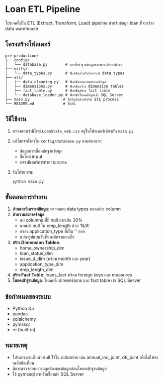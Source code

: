 # Loan ETL Pipeline

โปรเจคนี้เป็น ETL (Extract, Transform, Load) pipeline สำหรับข้อมูล loan ที่จะสร้าง data warehouse 

## โครงสร้างโฟลเดอร์

```
pre-production/
├── config/
│   └── database.py        # การตั้งค่าฐานข้อมูลและพารามิเตอร์ต่างๆ
├── utils/
│   └── data_types.py      # ฟังก์ชันสำหรับวิเคราะห์ data types
├── etl/
│   ├── data_cleaning.py   # ฟังก์ชันทำความสะอาดข้อมูล
│   ├── dimensions.py      # ฟังก์ชันสร้าง dimension tables
│   ├── fact_table.py      # ฟังก์ชันสร้าง fact table
│   └── database_loader.py # ฟังก์ชันโหลดข้อมูลเข้า SQL Server
├── main.py               # ไฟล์หลักสำหรับรัน ETL process
└── README.md             # ไฟล์นี้

```

## วิธีใช้งาน

1. ตรวจสอบว่ามีไฟล์ `LoanStats_web.csv` อยู่ในโฟลเดอร์เดียวกับ `main.py`

2. แก้ไขการตั้งค่าใน `config/database.py` ตามต้องการ:
   - ข้อมูลการเชื่อมต่อฐานข้อมูล
   - ชื่อไฟล์ input
   - พารามิเตอร์การทำความสะอาด

3. รันโปรแกรม:
   ```bash
   python main.py
   ```

## ขั้นตอนการทำงาน

1. **อ่านและวิเคราะห์ข้อมูล**: ตรวจสอบ data types ของแต่ละ column
2. **ทำความสะอาดข้อมูล**: 
   - ลบ columns ที่มี null มากเกิน 30%
   - แทนค่า null ใน emp_length ด้วย 'N/A'
   - กรอง application_type ที่เป็น '<NA>' ออก
   - แปลงรูปแบบวันที่และอัตราดอกเบี้ย
3. **สร้าง Dimension Tables**:
   - home_ownership_dim
   - loan_status_dim
   - issue_d_dim (พร้อม month และ year)
   - application_type_dim
   - emp_length_dim
4. **สร้าง Fact Table**: loans_fact พร้อม foreign keys และ measures
5. **โหลดเข้าฐานข้อมูล**: โหลดทั้ง dimensions และ fact table เข้า SQL Server

## ข้อกำหนดของระบบ

- Python 3.x
- pandas
- sqlalchemy
- pymssql
- re (built-in)

## หมายเหตุ

- โปรแกรมจะเก็บค่า null ไว้ใน columns เช่น annual_inc_joint, dti_joint เพื่อไม่ให้ค่าเฉลี่ยผิดเพี้ยน
- มีการตรวจสอบความถูกต้องของข้อมูลก่อนโหลดเข้าฐานข้อมูล
- ใช้ pymssql สำหรับเชื่อมต่อ SQL Server
